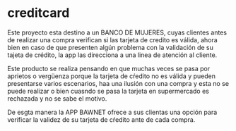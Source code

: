 # creditcard
Este proyecto esta destino a un BANCO DE MUJERES, cuyas clientes antes de realizar una compra verifican si las tarjeta de credito es válida, ahora bien en caso de que presenten algún problema con la validación de su tajeta de crédito,  la app las direcciona a una linea de atención al cliente.

Este producto se realiza pensando en que muchas veces se pasa por aprietos o vergüenza porque la tarjeta de cŕedito no es válida y pueden presentarse varios escenarios,  haa una ilusión con una compra  y esta no se puede realizar o bien cuasndo se pasa la tarjeta en supermercado es rechazada y no se sabe el motivo.

De esgta manera la APP BAWNET ofrece a sus clientas una opción para verificar la validez de su tarjeta de cŕedito ante de cada compra.
